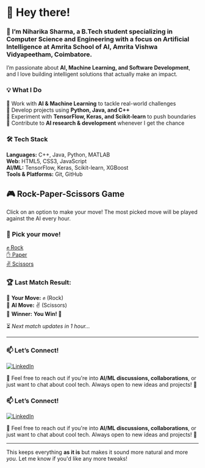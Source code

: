 # 👋 Hey there!  

### 🚀 I’m Niharika Sharma, a B.Tech student specializing in Computer Science and Engineering with a focus on **Artificial Intelligence** at **Amrita School of AI, Amrita Vishwa Vidyapeetham, Coimbatore**.  
I’m passionate about **AI, Machine Learning, and Software Development**, and I love building intelligent solutions that actually make an impact.  

### 💡 What I Do  
🔹 Work with **AI & Machine Learning** to tackle real-world challenges  
🔹 Develop projects using **Python, Java, and C++**  
🔹 Experiment with **TensorFlow, Keras, and Scikit-learn** to push boundaries  
🔹 Contribute to **AI research & development** whenever I get the chance  

### 🛠 Tech Stack  
**Languages:** C++, Java, Python, MATLAB  
**Web:** HTML5, CSS3, JavaScript  
**AI/ML:** TensorFlow, Keras, Scikit-learn, XGBoost  
**Tools & Platforms:** Git, GitHub  

## 🎮 **Rock-Paper-Scissors Game**
Click on an option to make your move! The most picked move will be played against the AI every hour.  

### **🤖 Pick your move!**
[✊ Rock](https://github.com/NiharikaSharma/NiharikaSharma/issues/new?title=Move%3A%20Rock)  
[✋ Paper](https://github.com/NiharikaSharma/NiharikaSharma/issues/new?title=Move%3A%20Paper)  
[✌ Scissors](https://github.com/NiharikaSharma/NiharikaSharma/issues/new?title=Move%3A%20Scissors)  

### **🏆 Last Match Result:**  
🧑 **Your Move:** ✊ (Rock)  
🤖 **AI Move:** ✌ (Scissors)  
🥇 **Winner:** **You Win! 🎉**  

⏳ *Next match updates in 1 hour...*

---

### **📫 Let’s Connect!**  
[![LinkedIn](https://img.shields.io/badge/LinkedIn-Profile-blue?logo=linkedin)](https://www.linkedin.com/in/niharika-sharma-437951278)  

📧 Feel free to reach out if you're into **AI/ML discussions, collaborations**, or just want to chat about cool tech. Always open to new ideas and projects! 🚀  

### 📫 Let’s Connect!  
[![LinkedIn](https://img.shields.io/badge/LinkedIn-Profile-blue?logo=linkedin)](https://www.linkedin.com/in/niharika-sharma-437951278)  

📧 Feel free to reach out if you're into **AI/ML discussions, collaborations**, or just want to chat about cool tech. Always open to new ideas and projects! 🚀  

---

This keeps everything **as it is** but makes it sound more natural and more *you*. Let me know if you'd like any more tweaks!
